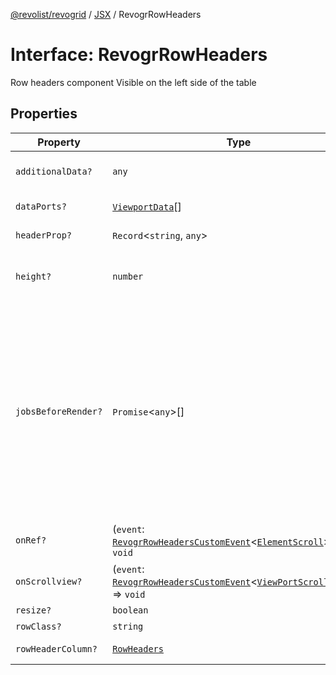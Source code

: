 [@revolist/revogrid](README.md) / [JSX](Namespace.JSX.md) / RevogrRowHeaders

# Interface: RevogrRowHeaders

Row headers component
Visible on the left side of the table

## Properties

| Property | Type | Description | Defined in |
| ------ | ------ | ------ | ------ |
| `additionalData?` | `any` | Additional data to pass to renderer | [src/components.d.ts:2120](https://github.com/revolist/revogrid/blob/52c8861ed92574ba1d5817b32afec294ddb1f986/src/components.d.ts#L2120) |
| `dataPorts?` | [`ViewportData`](TypeAlias.ViewportData.md)[] | Viewport data | [src/components.d.ts:2124](https://github.com/revolist/revogrid/blob/52c8861ed92574ba1d5817b32afec294ddb1f986/src/components.d.ts#L2124) |
| `headerProp?` | `Record`\<`string`, `any`\> | Header props | [src/components.d.ts:2128](https://github.com/revolist/revogrid/blob/52c8861ed92574ba1d5817b32afec294ddb1f986/src/components.d.ts#L2128) |
| `height?` | `number` | Header height to setup row headers | [src/components.d.ts:2132](https://github.com/revolist/revogrid/blob/52c8861ed92574ba1d5817b32afec294ddb1f986/src/components.d.ts#L2132) |
| `jobsBeforeRender?` | `Promise`\<`any`\>[] | Prevent rendering until job is done. Can be used for initial rendering performance improvement. When several plugins require initial rendering this will prevent double initial rendering. | [src/components.d.ts:2136](https://github.com/revolist/revogrid/blob/52c8861ed92574ba1d5817b32afec294ddb1f986/src/components.d.ts#L2136) |
| `onRef?` | (`event`: [`RevogrRowHeadersCustomEvent`](Interface.RevogrRowHeadersCustomEvent.md)\<[`ElementScroll`](Interface.ElementScroll.md)\>) => `void` | Register element to scroll | [src/components.d.ts:2140](https://github.com/revolist/revogrid/blob/52c8861ed92574ba1d5817b32afec294ddb1f986/src/components.d.ts#L2140) |
| `onScrollview?` | (`event`: [`RevogrRowHeadersCustomEvent`](Interface.RevogrRowHeadersCustomEvent.md)\<[`ViewPortScrollEvent`](TypeAlias.ViewPortScrollEvent.md)\>) => `void` | Scroll viewport | [src/components.d.ts:2144](https://github.com/revolist/revogrid/blob/52c8861ed92574ba1d5817b32afec294ddb1f986/src/components.d.ts#L2144) |
| `resize?` | `boolean` | Enable resize | [src/components.d.ts:2148](https://github.com/revolist/revogrid/blob/52c8861ed92574ba1d5817b32afec294ddb1f986/src/components.d.ts#L2148) |
| `rowClass?` | `string` | Row class | [src/components.d.ts:2152](https://github.com/revolist/revogrid/blob/52c8861ed92574ba1d5817b32afec294ddb1f986/src/components.d.ts#L2152) |
| `rowHeaderColumn?` | [`RowHeaders`](Interface.RowHeaders.md) | Row header column | [src/components.d.ts:2156](https://github.com/revolist/revogrid/blob/52c8861ed92574ba1d5817b32afec294ddb1f986/src/components.d.ts#L2156) |
